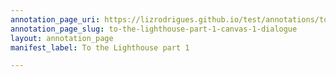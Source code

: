 ```yaml
---
annotation_page_uri: https://lizrodrigues.github.io/test/annotations/to-the-lighthouse-part-1-canvas-1-dialogue.json
annotation_page_slug: to-the-lighthouse-part-1-canvas-1-dialogue
layout: annotation_page
manifest_label: To the Lighthouse part 1

---
```

